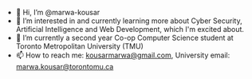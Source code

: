- 👋 Hi, I’m @marwa-kousar
- 👀 I’m interested in and currently learning more about Cyber Security, Artificial Intelligence and Web Development, which I'm excited about.
- 🌱 I’m currently a second year Co-op Computer Science student at Toronto Metropolitan University (TMU)
- 📫 How to reach me: kousarmarwa@gmail.com, University email: marwa.kousar@torontomu.ca

<!---
superCoder2004/superCoder2004 is a ✨ special ✨ repository because its `README.md` (this file) appears on your GitHub profile.
You can click the Preview link to take a look at your changes.
--->
